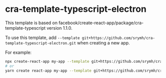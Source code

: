 # cra-template-typescript-electron

This template is based on facebook/create-react-app/package/cra-template-typescript version 1.1.0.

To use this template, add `--template git+https://github.com/srymh/cra-template-typescript-electron.git` when creating a new app.	

For example:	

```sh	
npx create-react-app my-app --template git+https://github.com/srymh/cra-template-typescript-electron.git
# or	
yarn create react-app my-app --template git+https://github.com/srymh/cra-template-typescript-electron.git
```
